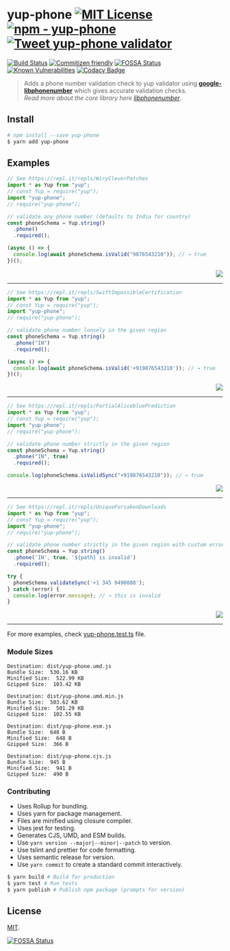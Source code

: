 # yup-phone [![MIT License](https://img.shields.io/badge/-MIT-56A902.svg?style=flat-square&maxAge=2592000 "MIT License")](LICENSE) [![npm - yup-phone](https://img.shields.io/npm/v/yup-phone)](https://www.npmjs.com/package/yup-phone "yup-phone npm") [![Tweet yup-phone validator](http://i.imgur.com/1Y9LBHw.png "Tweet yup-phone validator")](https://twitter.com/intent/tweet?text=Are+you+still+validating+phone+numbers+using+regex%3F%0D%0AUse+%40npmjs+module+for+adding+phone+number+validation+%23yup+%23yupphone+%0D%0A%0D%0A%60npm+install+-S+yup+yup-phone%60+%E2%98%8E%EF%B8%8F%0D%0A%0D%0A&hashtags=javascript,Nodejs,validation,regex,npm,phone&via=abhisek&related=abhisek%3ADeveloper,npmjs&url=https://www.npmjs.com/package/yup-phone)

[![Build Status](https://travis-ci.org/abhisekp/yup-phone.svg?branch=master)](https://travis-ci.org/abhisekp/yup-phone)
[![Commitizen friendly](https://img.shields.io/badge/commitizen-friendly-brightgreen.svg)](http://commitizen.github.io/cz-cli/)
[![FOSSA Status](https://app.fossa.io/api/projects/git%2Bgithub.com%2Fabhisekp%2Fyup-phone.svg?type=shield)](https://app.fossa.io/projects/git%2Bgithub.com%2Fabhisekp%2Fyup-phone?ref=badge_shield)
[![Known Vulnerabilities](https://snyk.io/test/github/abhisekp/yup-phone/badge.svg?targetFile=package.json)](https://snyk.io/test/github/abhisekp/yup-phone?targetFile=package.json)
[![Codacy Badge](https://api.codacy.com/project/badge/Grade/2bbf03ae96ad4a75ba09ea1418021fe5)](https://app.codacy.com/manual/abhisekp/yup-phone?utm_source=github.com&utm_medium=referral&utm_content=abhisekp/yup-phone&utm_campaign=Badge_Grade_Settings)

<!-- [![semantic-release](https://img.shields.io/badge/%20%20%F0%9F%93%A6%F0%9F%9A%80-semantic--release-e10079.svg)](https://github.com/semantic-release/semantic-release) -->
<!-- [![codecov](https://codecov.io/gh/abhisekp/yup-phone/branch/master/graph/badge.svg)](https://codecov.io/gh/abhisekp/yup-phone) -->
<!--
[![codecov](https://codecov.io/gh/abhisekp/yup-phone/branch/master/graph/badge.svg)](https://codecov.io/gh/abhisekp/yup-phone)
[![Coverage Status](https://coveralls.io/repos/github/abhisekp/yup-phone/badge.svg?branch=master)](https://coveralls.io/github/abhisekp/yup-phone?branch=master)
-->

> Adds a phone number validation check to yup validator using [**google-libphonenumber**](https://www.npmjs.com/package/google-libphonenumber) which gives accurate validation checks.  
_Read more about the core library here_ [*libphonenumber*](https://github.com/googlei18n/libphonenumber/blob/master/README.md#readme).

## Install

```sh
# npm install --save yup-phone
$ yarn add yup-phone
```

## Examples

```js
// See https://repl.it/repls/WiryCleverPatches
import * as Yup from "yup";
// const Yup = require("yup");
import "yup-phone";
// require("yup-phone");

// validate any phone number (defaults to India for country)
const phoneSchema = Yup.string()
  .phone()
  .required();

(async () => {
  console.log(await phoneSchema.isValid("9876543210")); // → true
})();
```

<div align="right">
  <a href="https://repl.it/repls/WiryCleverPatches"><img src="https://repl.it/badge/github/abhisekp/yup-phone" /></a>
</div>

----

```js
// See https://repl.it/repls/SwiftImpossibleCertification
import * as Yup from "yup";
// const Yup = require("yup");
import "yup-phone";
// require("yup-phone");

// validate phone number loosely in the given region
const phoneSchema = Yup.string()
  .phone("IN")
  .required();

(async () => {
  console.log(await phoneSchema.isValid('+919876543210')); // → true
})();
```

<div align="right">
  <a href="https://repl.it/repls/SwiftImpossibleCertification"><img src="https://repl.it/badge/github/abhisekp/yup-phone" /></a>
</div>

----

```js
// See https://repl.it/repls/PartialAlicebluePrediction
import * as Yup from "yup";
// const Yup = require("yup");
import "yup-phone";
// require("yup-phone");

// validate phone number strictly in the given region
const phoneSchema = Yup.string()
  .phone("IN", true)
  .required();

console.log(phoneSchema.isValidSync("+919876543210")); // → true
```

<div align="right">
  <a href="https://repl.it/repls/PartialAlicebluePrediction"><img src="https://repl.it/badge/github/abhisekp/yup-phone" /></a>
</div>

----

```js
// See https://repl.it/repls/UniqueForsakenDownloads
import * as Yup from "yup";
// const Yup = require("yup");
import "yup-phone";
// require("yup-phone");

// validate phone number strictly in the given region with custom error message
const phoneSchema = Yup.string()
  .phone('IN', true, '${path} is invalid')
  .required();

try {
  phoneSchema.validateSync('+1 345 9490088');
} catch (error) {
  console.log(error.message); // → this is invalid
}
```

<div align="right">
  <a href="https://repl.it/repls/UniqueForsakenDownloads"><img src="https://repl.it/badge/github/abhisekp/yup-phone" /></a>
</div>

----

For more examples, check [yup-phone.test.ts](src/yup-phone.test.ts) file.

### Module Sizes

```
Destination: dist/yup-phone.umd.js
Bundle Size:  530.16 KB
Minified Size:  522.99 KB
Gzipped Size:  103.42 KB
```

```
Destination: dist/yup-phone.umd.min.js
Bundle Size:  503.62 KB
Minified Size:  501.29 KB
Gzipped Size:  102.55 KB
```

```
Destination: dist/yup-phone.esm.js
Bundle Size:  648 B
Minified Size:  648 B
Gzipped Size:  366 B
```

```
Destination: dist/yup-phone.cjs.js
Bundle Size:  945 B
Minified Size:  941 B
Gzipped Size:  490 B
```

### Contributing
- Uses Rollup for bundling.
- Uses yarn for package management.
- Files are minified using closure compiler.
- Uses jest for testing.
- Generates CJS, UMD, and ESM builds.
- Use `yarn version --major|--minor|--patch` to version.
- Use tslint and prettier for code formatting.
- Uses semantic release for version.
- Use `yarn commit` to create a standard commit interactively.

```sh
$ yarn build # Build for production
$ yarn test # Run tests
$ yarn publish # Publish npm package (prompts for version)
```

## License

[MIT](LICENSE).


[![FOSSA Status](https://app.fossa.io/api/projects/git%2Bgithub.com%2Fabhisekp%2Fyup-phone.svg?type=large)](https://app.fossa.io/projects/git%2Bgithub.com%2Fabhisekp%2Fyup-phone?ref=badge_large)
